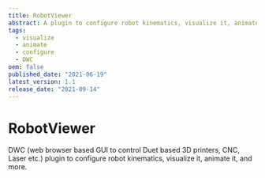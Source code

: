 ```yaml
---
title: RobotViewer
abstract: A plugin to configure robot kinematics, visualize it, animate it
tags:
  - visualize
  - animate
  - configure
  - DWC
oem: false
published_date: "2021-06-19"
latest_version: 1.1
release_date: "2021-09-14"
---
```


# RobotViewer
DWC (web browser based GUI to control Duet based 3D printers, CNC, Laser etc.) plugin to configure robot kinematics, visualize it, animate it, and more.